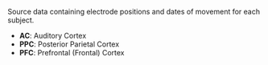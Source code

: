Source data containing electrode positions and dates of movement for each subject.

- **AC**: Auditory Cortex
- **PPC**: Posterior Parietal Cortex
- **PFC**: Prefrontal (Frontal) Cortex
